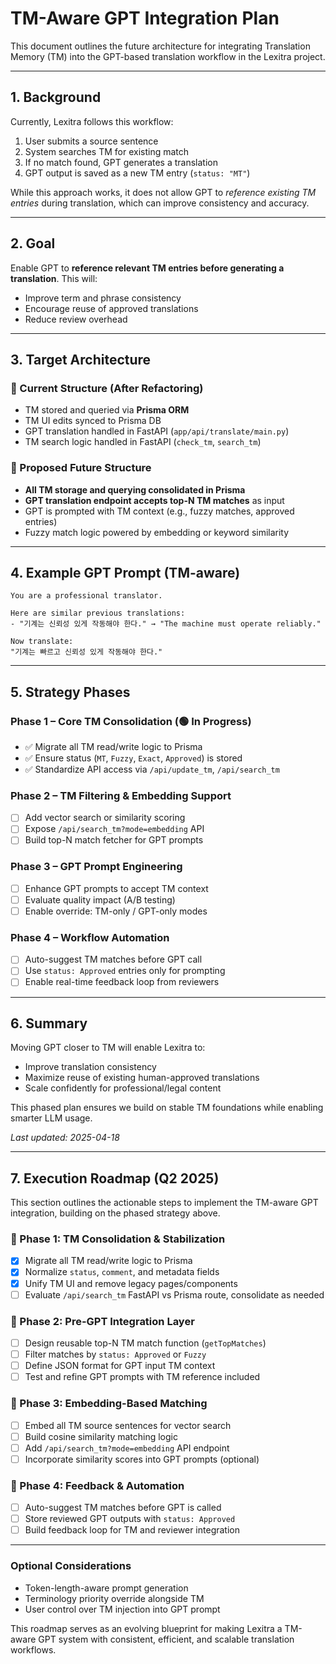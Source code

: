 # TM-Aware GPT Integration Plan

This document outlines the future architecture for integrating Translation Memory (TM) into the GPT-based translation workflow in the Lexitra project.

---

## 1. Background

Currently, Lexitra follows this workflow:

1. User submits a source sentence  
2. System searches TM for existing match  
3. If no match found, GPT generates a translation  
4. GPT output is saved as a new TM entry (`status: "MT"`)

While this approach works, it does not allow GPT to *reference existing TM entries* during translation, which can improve consistency and accuracy.

---

## 2. Goal

Enable GPT to **reference relevant TM entries before generating a translation**. This will:

- Improve term and phrase consistency  
- Encourage reuse of approved translations  
- Reduce review overhead

---

## 3. Target Architecture

### 🔁 Current Structure (After Refactoring)

- TM stored and queried via **Prisma ORM**  
- TM UI edits synced to Prisma DB  
- GPT translation handled in FastAPI (`app/api/translate/main.py`)  
- TM search logic handled in FastAPI (`check_tm`, `search_tm`)

### 🔮 Proposed Future Structure

- **All TM storage and querying consolidated in Prisma**  
- **GPT translation endpoint accepts top-N TM matches** as input  
- GPT is prompted with TM context (e.g., fuzzy matches, approved entries)  
- Fuzzy match logic powered by embedding or keyword similarity

---

## 4. Example GPT Prompt (TM-aware)

```
You are a professional translator.

Here are similar previous translations:
- "기계는 신뢰성 있게 작동해야 한다." → "The machine must operate reliably."

Now translate:
"기계는 빠르고 신뢰성 있게 작동해야 한다."
```

---

## 5. Strategy Phases

### Phase 1 – Core TM Consolidation (🟢 In Progress)
- ✅ Migrate all TM read/write logic to Prisma  
- ✅ Ensure status (`MT`, `Fuzzy`, `Exact`, `Approved`) is stored  
- ✅ Standardize API access via `/api/update_tm`, `/api/search_tm`

### Phase 2 – TM Filtering & Embedding Support
- [ ] Add vector search or similarity scoring  
- [ ] Expose `/api/search_tm?mode=embedding` API  
- [ ] Build top-N match fetcher for GPT prompts

### Phase 3 – GPT Prompt Engineering
- [ ] Enhance GPT prompts to accept TM context  
- [ ] Evaluate quality impact (A/B testing)  
- [ ] Enable override: TM-only / GPT-only modes

### Phase 4 – Workflow Automation
- [ ] Auto-suggest TM matches before GPT call  
- [ ] Use `status: Approved` entries only for prompting  
- [ ] Enable real-time feedback loop from reviewers

---

## 6. Summary

Moving GPT closer to TM will enable Lexitra to:

- Improve translation consistency  
- Maximize reuse of existing human-approved translations  
- Scale confidently for professional/legal content

This phased plan ensures we build on stable TM foundations while enabling smarter LLM usage.

_Last updated: 2025-04-18_

---

## 7. Execution Roadmap (Q2 2025)

This section outlines the actionable steps to implement the TM-aware GPT integration, building on the phased strategy above.

### 🔹 Phase 1: TM Consolidation & Stabilization
- [x] Migrate all TM read/write logic to Prisma
- [x] Normalize `status`, `comment`, and metadata fields
- [x] Unify TM UI and remove legacy pages/components
- [ ] Evaluate `/api/search_tm` FastAPI vs Prisma route, consolidate as needed
### 🔹 Phase 2: Pre-GPT Integration Layer
- [ ] Design reusable top-N TM match function (`getTopMatches`)
- [ ] Filter matches by `status: Approved` or `Fuzzy`
- [ ] Define JSON format for GPT input TM context
- [ ] Test and refine GPT prompts with TM reference included
### 🔹 Phase 3: Embedding-Based Matching
- [ ] Embed all TM source sentences for vector search
- [ ] Build cosine similarity matching logic
- [ ] Add `/api/search_tm?mode=embedding` API endpoint
- [ ] Incorporate similarity scores into GPT prompts (optional)
### 🔹 Phase 4: Feedback & Automation
- [ ] Auto-suggest TM matches before GPT is called
- [ ] Store reviewed GPT outputs with `status: Approved`
- [ ] Build feedback loop for TM and reviewer integration

---

### Optional Considerations
- Token-length-aware prompt generation
- Terminology priority override alongside TM
- User control over TM injection into GPT prompt

This roadmap serves as an evolving blueprint for making Lexitra a TM-aware GPT system with consistent, efficient, and scalable translation workflows.
